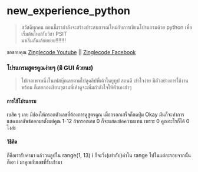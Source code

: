 # new_experience_python
> สวัสดีทุกคน ตอนนี้เรากำลังจะสร้างประสบการณ์ใหม่กับการเขียนโปรแกรมด้วย python เพื่อเริ่มต้นใหม่กับวิชา PSIT <br>
มาเริ่มกันเล้ยยยยย!!!!!!!

ขอขอบคุณ
[Zinglecode Youtube](https://www.youtube.com/watch?v=iheAKAkiAGg&t=767s) ||
[Zinglecode Facebook](https://www.facebook.com/zinglecode)
### โปรแกรมสูตรคูณง่ายๆ (มี GUI ด้วยนะ) 
> ไปเจอเพจหนึ่งในเฟสบุ๊กเลยตามไปดูคลิปพี่เค้าในยูทูป สอนดี เข้าใจง่าย มีตัวอย่างการใช้งานพร้อม
ก็เลยลองเขียนๆตามพี่เค้าดูจะเพิ่มกำลังใจให้ตัวเองฮ่าๆ
#### การใช้โปรแกรม
เบสิค ๆ เลย มีช่องให้กรอกตัวเลขที่ต้องการดูสูตรคูณ เมื่อกรอกเสร็จก็กดปุ่ม Okay มันก็จะทำการแสดงผลลัพธ์ออกมาตั้งแต่คูณ 1-12
ถ้ากรอกเลข 0 ก็จะแสดงข้อความแทน เพราะ 0 คูณอะไรก็ได้ 0 ไงล่ะ 
#### วิธีคิด
ก็คือเรารับค่ามา แล้ววนลูปใน range(1, 13) i ก็จะวิ่ง(เท่ากับ)ค่าใน range ไปในแต่ละรอบจากนั้นก็เอา i มาคูณกับเลขที่รับเข้ามา

